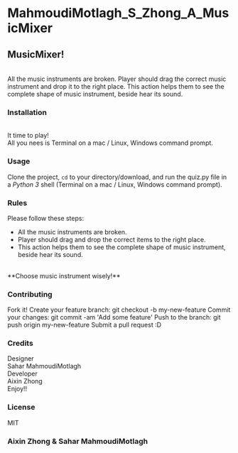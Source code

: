 # MahmoudiMotlagh_S_Zhong_A_MusicMixer

## MusicMixer!
<br>
All the music instruments are broken.
Player should drag the correct music instrument and drop it to the right place. 
This action helps them to see  the complete shape of music instrument, beside hear its sound.

### Installation
<br>
It time to play!
<br>
All you nees is Terminal on a mac / Linux, Windows command prompt.

### Usage
Clone the project, <code>cd</code> to your directory/download, and run the quiz.py file in a <em>Python 3</em> shell (Terminal on a mac / Linux, Windows command prompt).

### Rules
Please follow these steps:
<br>
+ All the music instruments are broken.
+ Player should drag and drop the correct items to the right place. 
+ This action helps them to see the complete shape of music instrument, beside hear its sound.
<br>
**Choose music instrument wisely!**

### Contributing
Fork it!
Create your feature branch: git checkout -b my-new-feature
Commit your changes: git commit -am 'Add some feature'
Push to the branch: git push origin my-new-feature
Submit a pull request :D

### Credits
Designer
<br>
Sahar MahmoudiMotlagh
<br>
Developer
<br>
Aixin Zhong
<br>
Enjoy!!

### License 
MIT

### Aixin Zhong & Sahar MahmoudiMotlagh
